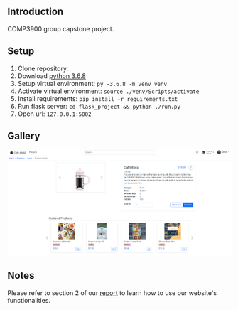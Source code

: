 ## Introduction
COMP3900 group capstone project.

## Setup
1. Clone repository.
2. Download [python 3.6.8](https://www.python.org/downloads/release/python-368/)
3. Setup virtual environment: `py -3.6.8 -m venv venv`
4. Activate virtual environment: `source ./venv/Scripts/activate`
5. Install requirements: `pip install -r requirements.txt`
6. Run flask server: `cd flask_project && python ./run.py`
7. Open url: `127.0.0.1:5002`

## Gallery
![screenshot](./docs/screenshot.png)

## Notes
Please refer to section 2 of our [report](<./docs/COMP3900 Project Proposal.pdf>) to learn how to use our website's functionalities.
